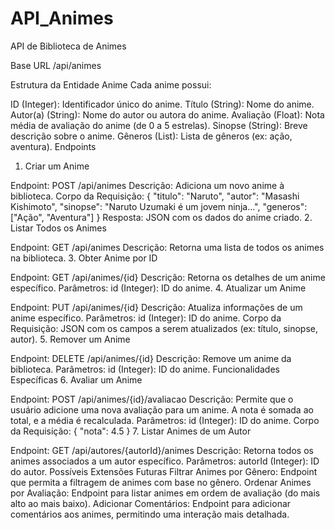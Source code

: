 # API_Animes
API de Biblioteca de Animes

Base URL
/api/animes

Estrutura da Entidade Anime
Cada anime possui:

ID (Integer): Identificador único do anime.
Título (String): Nome do anime.
Autor(a) (String): Nome do autor ou autora do anime.
Avaliação (Float): Nota média de avaliação do anime (de 0 a 5 estrelas).
Sinopse (String): Breve descrição sobre o anime.
Gêneros (List<String>): Lista de gêneros (ex: ação, aventura).
Endpoints
1. Criar um Anime

Endpoint: POST /api/animes
Descrição: Adiciona um novo anime à biblioteca.
Corpo da Requisição:
{
  "titulo": "Naruto",
  "autor": "Masashi Kishimoto",
  "sinopse": "Naruto Uzumaki é um jovem ninja...",
  "generos": ["Ação", "Aventura"]
}
Resposta: JSON com os dados do anime criado.
2. Listar Todos os Animes

Endpoint: GET /api/animes
Descrição: Retorna uma lista de todos os animes na biblioteca.
3. Obter Anime por ID

Endpoint: GET /api/animes/{id}
Descrição: Retorna os detalhes de um anime específico.
Parâmetros:
id (Integer): ID do anime.
4. Atualizar um Anime

Endpoint: PUT /api/animes/{id}
Descrição: Atualiza informações de um anime específico.
Parâmetros:
id (Integer): ID do anime.
Corpo da Requisição: JSON com os campos a serem atualizados (ex: título, sinopse, autor).
5. Remover um Anime

Endpoint: DELETE /api/animes/{id}
Descrição: Remove um anime da biblioteca.
Parâmetros:
id (Integer): ID do anime.
Funcionalidades Específicas
6. Avaliar um Anime

Endpoint: POST /api/animes/{id}/avaliacao
Descrição: Permite que o usuário adicione uma nova avaliação para um anime. A nota é somada ao total, e a média é recalculada.
Parâmetros:
id (Integer): ID do anime.
Corpo da Requisição:
{
  "nota": 4.5
}
7. Listar Animes de um Autor

Endpoint: GET /api/autores/{autorId}/animes
Descrição: Retorna todos os animes associados a um autor específico.
Parâmetros:
autorId (Integer): ID do autor.
Possíveis Extensões Futuras
Filtrar Animes por Gênero: Endpoint que permita a filtragem de animes com base no gênero.
Ordenar Animes por Avaliação: Endpoint para listar animes em ordem de avaliação (do mais alto ao mais baixo).
Adicionar Comentários: Endpoint para adicionar comentários aos animes, permitindo uma interação mais detalhada.
